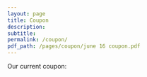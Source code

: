 ```yaml
---
layout: page
title: Coupon
description:
subtitle:
permalink: /coupon/
pdf_path: /pages/coupon/june 16 coupon.pdf
---
```


Our current coupon:
